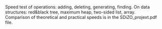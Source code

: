 Speed test of operations: adding, deleting, generating, finding.
On data structures: red&black tree, maximum heap, two-sided list, array.
Comparison of theoretical and practical speeds is in the SDiZO_projext.pdf file.
